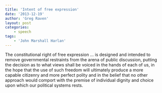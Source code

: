 ```yaml
---
title: 'Intent of free expression'
date: '2013-12-19'
author: 'Greg Raven'
layout: post
categories:
    - speech
tags:
    - 'John Marshall Harlan'
---
```


The constitutional right of free expression … is designed and intended to remove governmental restraints from the arena of public discussion, putting the decision as to what views shall be voiced in the hands of each of us, in the hope that the use of such freedom will ultimately produce a more capable citizenry and more perfect polity and in the belief that no other approach would comport with the premise of individual dignity and choice upon which our political systems rests.
